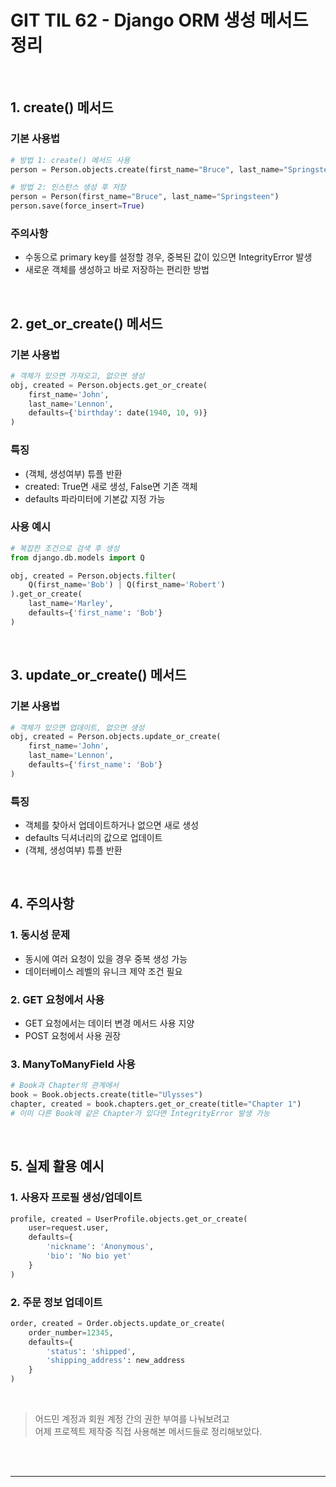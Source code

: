# GIT TIL 62 - Django ORM 생성 메서드 정리

<br>

## 1. create() 메서드

### 기본 사용법
```python
# 방법 1: create() 메서드 사용
person = Person.objects.create(first_name="Bruce", last_name="Springsteen")

# 방법 2: 인스턴스 생성 후 저장
person = Person(first_name="Bruce", last_name="Springsteen")
person.save(force_insert=True)
```

### 주의사항
- 수동으로 primary key를 설정할 경우, 중복된 값이 있으면 IntegrityError 발생
- 새로운 객체를 생성하고 바로 저장하는 편리한 방법

<br>

## 2. get_or_create() 메서드

### 기본 사용법
```python
# 객체가 있으면 가져오고, 없으면 생성
obj, created = Person.objects.get_or_create(
    first_name='John',
    last_name='Lennon',
    defaults={'birthday': date(1940, 10, 9)}
)
```

### 특징
- (객체, 생성여부) 튜플 반환
- created: True면 새로 생성, False면 기존 객체
- defaults 파라미터에 기본값 지정 가능

### 사용 예시
```python
# 복잡한 조건으로 검색 후 생성
from django.db.models import Q

obj, created = Person.objects.filter(
    Q(first_name='Bob') | Q(first_name='Robert')
).get_or_create(
    last_name='Marley',
    defaults={'first_name': 'Bob'}
)
```

<br>

## 3. update_or_create() 메서드

### 기본 사용법
```python
# 객체가 있으면 업데이트, 없으면 생성
obj, created = Person.objects.update_or_create(
    first_name='John', 
    last_name='Lennon',
    defaults={'first_name': 'Bob'}
)
```

### 특징
- 객체를 찾아서 업데이트하거나 없으면 새로 생성
- defaults 딕셔너리의 값으로 업데이트
- (객체, 생성여부) 튜플 반환

<br>

## 4. 주의사항

### 1. 동시성 문제
- 동시에 여러 요청이 있을 경우 중복 생성 가능
- 데이터베이스 레벨의 유니크 제약 조건 필요

### 2. GET 요청에서 사용
- GET 요청에서는 데이터 변경 메서드 사용 지양
- POST 요청에서 사용 권장

### 3. ManyToManyField 사용
```python
# Book과 Chapter의 관계에서
book = Book.objects.create(title="Ulysses")
chapter, created = book.chapters.get_or_create(title="Chapter 1")
# 이미 다른 Book에 같은 Chapter가 있다면 IntegrityError 발생 가능
```

<br>

## 5. 실제 활용 예시

### 1. 사용자 프로필 생성/업데이트
```python
profile, created = UserProfile.objects.get_or_create(
    user=request.user,
    defaults={
        'nickname': 'Anonymous',
        'bio': 'No bio yet'
    }
)
```

### 2. 주문 정보 업데이트
```python
order, created = Order.objects.update_or_create(
    order_number=12345,
    defaults={
        'status': 'shipped',
        'shipping_address': new_address
    }
)
```
<br> 

> 어드민 계정과 회원 계정 간의 권한 부여를 나눠보려고 <br> 
> 어제 프로젝트 제작중 직접 사용해본 메서드들로 정리해보았다.

<br><br>

---

<br><br>